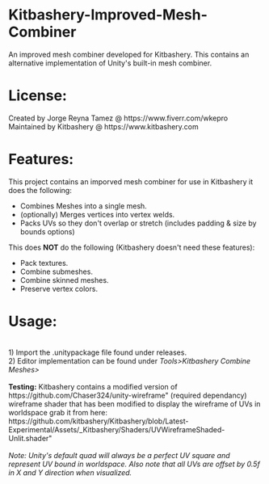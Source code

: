 # Kitbashery-Improved-Mesh-Combiner
An improved mesh combiner developed for Kitbashery. This contains an alternative implementation of Unity's built-in mesh combiner.
<br>

<h1>License:</h1>
Created by Jorge Reyna Tamez @ https://www.fiverr.com/wkepro
<br>
Maintained by Kitbashery @ https://www.kitbashery.com
<br>

<h1>Features:</h1>
This project contains an imporved mesh combiner for use in Kitbashery it does the following:

<ul>
 <li>Combines Meshes into a single mesh. </li>
 <li>(optionally) Merges vertices into vertex welds. </li>
 <li>Packs UVs so they don't overlap or stretch (includes padding & size by bounds options)</li>
  </ul>
  
This does <b>NOT</b> do the following (Kitbashery doesn't need these features):

<ul>
  <li>Pack textures.</li>
  <li>Combine submeshes.</li>
  <li>Combine skinned meshes.</li>
  <li>Preserve vertex colors.</li>
  </ul>

<h1>Usage:</h1>
<br>
1) Import the .unitypackage file found under releases.
<br>
2) Editor implementation can be found under <i>Tools>Kitbashery Combine Meshes></i>
<br>
<br>
<b>Testing:</b>
Kitbashery contains a modified version of https://github.com/Chaser324/unity-wireframe" (required dependancy) wireframe shader that has been modified to display the wireframe of UVs in worldspace grab it from here:
https://github.com/kitbashery/Kitbashery/blob/Latest-Experimental/Assets/_Kitbashery/Shaders/UVWireframeShaded-Unlit.shader"
<br>
<br>
<i>Note: Unity's default quad will always be a perfect UV square and represent UV bound in worldspace. Also note that all UVs are offset by 0.5f in X and Y direction when visualized.</i>

